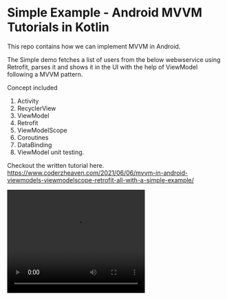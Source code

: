 # Simple Example - Android MVVM Tutorials in Kotlin

This repo contains how we can implement MVVM in Android.

The Simple demo fetches a list of users from the below webwservice using Retrofit, parses it and shows it in the UI with the help of ViewModel following a MVVM pattern.

Concept included

1. Activity
2. RecyclerView
3. ViewModel
4. Retrofit
5. ViewModelScope
6. Coroutines
7. DataBinding
8. ViewModel unit testing.

Checkout the written tutorial here.
https://www.coderzheaven.com/2021/06/06/mvvm-in-android-viewmodels-viewmodelscope-retrofit-all-with-a-simple-example/

<video width="320" height="240" controls>
  <source src="https://github.com/MrVipinVijayan/AndroidTutorialsMVVM/blob/main/screenshots/mvvm.mp4?raw=true" type="video/mp4">
Your browser does not support the video tag.
</video>
